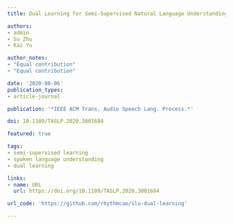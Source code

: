 ```yaml
---
title: Dual Learning for Semi-Supervised Natural Language Understanding

authors:
- admin
- Su Zhu
- Kai Yu

author_notes:
- "Equal contribution"
- "Equal contribution"

date: '2020-08-06'
publication_types:
- article-journal

publication: '*IEEE ACM Trans. Audio Speech Lang. Process.*'

doi: 10.1109/TASLP.2020.3001684

featured: true

tags:
- semi-supervised learning
- spoken language understanding
- dual learning

links:
- name: URL
  url: https://doi.org/10.1109/TASLP.2020.3001684

url_code: 'https://github.com/rhythmcao/slu-dual-learning'

---
```

